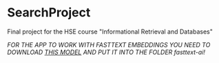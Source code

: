 # SearchProject
Final project for the HSE course "Informational Retrieval and Databases"

*FOR THE APP TO WORK WITH FASTTEXT EMBEDDINGS YOU NEED TO DOWNLOAD [THIS MODEL](https://rusvectores.org/static/models/rusvectores4/fasttext/araneum_none_fasttextcbow_300_5_2018.tgz) AND PUT IT INTO THE FOLDER _fasttext-ai_!* 

